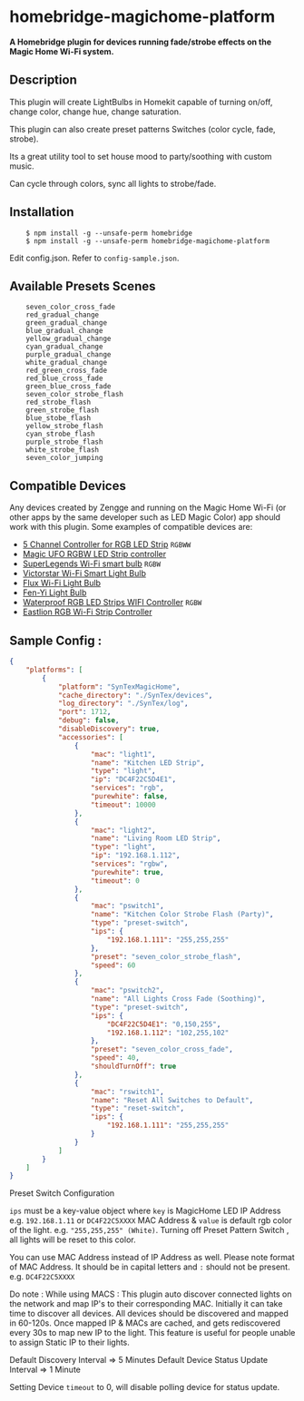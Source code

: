 # homebridge-magichome-platform

**A Homebridge plugin for devices running fade/strobe effects on the Magic Home Wi-Fi system.**

## Description

This plugin will create LightBulbs in Homekit capable of turning on/off, change color, change hue, change saturation.

This plugin can also create preset patterns Switches (color cycle, fade, strobe).

Its a great utility tool to set house mood to party/soothing with custom music.

Can cycle through colors, sync all lights to strobe/fade.

## Installation

```shell
    $ npm install -g --unsafe-perm homebridge
    $ npm install -g --unsafe-perm homebridge-magichome-platform
```

Edit config.json. Refer to `config-sample.json`.

## Available Presets Scenes

```
	seven_color_cross_fade
	red_gradual_change
	green_gradual_change
	blue_gradual_change
	yellow_gradual_change
	cyan_gradual_change
	purple_gradual_change
	white_gradual_change
	red_green_cross_fade
	red_blue_cross_fade
	green_blue_cross_fade
	seven_color_strobe_flash
	red_strobe_flash
	green_strobe_flash
	blue_stobe_flash
	yellow_strobe_flash
	cyan_strobe_flash
	purple_strobe_flash
	white_strobe_flash
	seven_color_jumping
```

## Compatible Devices

Any devices created by Zengge and running on the Magic Home Wi-Fi (or other apps by the same developer such as LED Magic Color) app should work with this plugin. Some examples of compatible devices are:

- [5 Channel Controller for RGB LED Strip](http://amzn.to/2eAljEV) `RGBWW`
- [Magic UFO RGBW LED Strip controller](http://amzn.to/2eyoRdE)
- [SuperLegends Wi-Fi smart bulb](http://amzn.to/2eCxq6a) `RGBW`
- [Victorstar Wi-Fi Smart Light Bulb](http://amzn.to/2eCCM13)
- [Flux Wi-Fi Light Bulb](http://amzn.to/2eCx3IC)
- [Fen-Yi Light Bulb](http://amzn.to/2ehjP3s)
- [Waterproof RGB LED Strips WIFI Controller](http://amzn.to/2eoDQZx) `RGBW`
- [Eastlion RGB Wi-Fi Strip Controller](http://amzn.to/2eCF8wV)


## Sample Config : 

```json
{
    "platforms": [
        {
            "platform": "SynTexMagicHome",
            "cache_directory": "./SynTex/devices",
            "log_directory": "./SynTex/log",
            "port": 1712,
            "debug": false,
            "disableDiscovery": true,
            "accessories": [
                {
                    "mac": "light1",
                    "name": "Kitchen LED Strip",
                    "type": "light",
                    "ip": "DC4F22C5D4E1",
                    "services": "rgb",
                    "purewhite": false,
                    "timeout": 10000
                },
                {
                    "mac": "light2",
                    "name": "Living Room LED Strip",
                    "type": "light",
                    "ip": "192.168.1.112",
                    "services": "rgbw",
                    "purewhite": true,
                    "timeout": 0
                },
                {
                    "mac": "pswitch1",
                    "name": "Kitchen Color Strobe Flash (Party)",
                    "type": "preset-switch",
                    "ips": {
                        "192.168.1.111": "255,255,255"
                    },
                    "preset": "seven_color_strobe_flash",
                    "speed": 60
                },
                {
                    "mac": "pswitch2",
                    "name": "All Lights Cross Fade (Soothing)",
                    "type": "preset-switch",
                    "ips": {
                        "DC4F22C5D4E1": "0,150,255",
                        "192.168.1.112": "102,255,102"
                    },
                    "preset": "seven_color_cross_fade",
                    "speed": 40,
                    "shouldTurnOff": true
                },
                {
                    "mac": "rswitch1",
                    "name": "Reset All Switches to Default",
                    "type": "reset-switch",
                    "ips": {
                        "192.168.1.111": "255,255,255"
                    }
                }
            ]
        }
    ]
}
```

Preset Switch Configuration

`ips` must be a key-value object where `key` is MagicHome LED IP Address e.g. `192.168.1.11` or `DC4F22C5XXXX` MAC Address & `value` is default rgb color of the light. e.g. `"255,255,255" (White)`.
Turning off Preset Pattern Switch , all lights will be reset to this color.

You can use MAC Address instead of IP Address as well. Please note format of MAC Address. It should be in capital letters and `:` should not be present. e.g. `DC4F22C5XXXX`

Do note : While using MACS : This plugin auto discover connected lights on the network and map IP's to their corresponding MAC. Initially it can take time to discover all devices. All devices should be discovered and mapped in 60-120s. Once mapped IP & MACs are cached, and gets rediscovered every 30s to map new IP to the light. This feature is useful for people unable to assign Static IP to their lights.

Default Discovery Interval => 5 Minutes
Default Device Status Update Interval => 1 Minute

Setting Device `timeout` to 0, will disable polling device for status update.